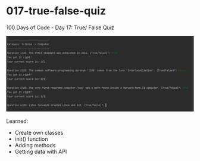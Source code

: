 # 017-true-false-quiz
100 Days of Code - Day 17: True/ False Quiz

![sample](img/sample.PNG)

Learned:
- Create own classes
- init() function
- Adding methods
- Getting data with API
